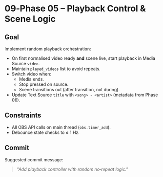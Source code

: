 # 09‑Phase 05 – Playback Control & Scene Logic

## Goal
Implement random playback orchestration:

- On first normalised video ready **and** scene live, start playback in Media Source `video`.
- Maintain `played_videos` list to avoid repeats.
- Switch video when:
  - Media ends.
  - Stop pressed on source.
  - Scene transitions out (after transition, not during).
- Update Text Source `title` with `<song> - <artist>` (metadata from Phase 06).

## Constraints
- All OBS API calls on main thread (`obs.timer_add`).
- Debounce state checks to ≤ 1 Hz.

## Commit
Suggested commit message:  
> *"Add playback controller with random no‑repeat logic."*